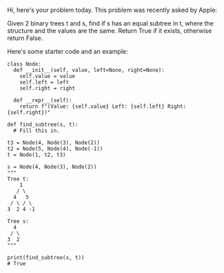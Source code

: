 Hi, here's your problem today. This problem was recently asked by Apple:

Given 2 binary trees t and s, find if s has an equal subtree in t, where the structure and the values are the same. Return True if it exists, otherwise return False.

Here's some starter code and an example:
```
class Node:
  def __init__(self, value, left=None, right=None):
    self.value = value
    self.left = left
    self.right = right

  def __repr__(self):
    return f"(Value: {self.value} Left: {self.left} Right: {self.right})"

def find_subtree(s, t):
  # Fill this in.

t3 = Node(4, Node(3), Node(2))
t2 = Node(5, Node(4), Node(-1))
t = Node(1, t2, t3)

s = Node(4, Node(3), Node(2))
"""
Tree t:
    1
   / \
  4   5 
 / \ / \
3  2 4 -1

Tree s:
  4 
 / \
3  2 
"""

print(find_subtree(s, t))
# True
```
